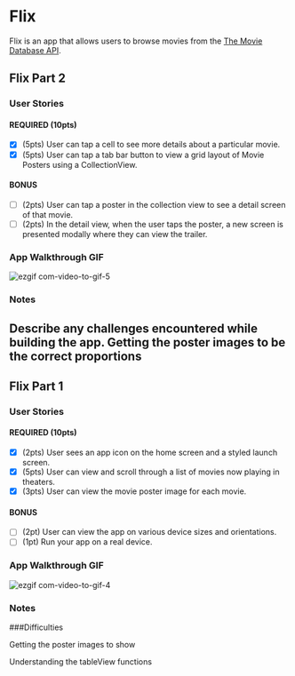 # Flix

Flix is an app that allows users to browse movies from the [The Movie Database API](http://docs.themoviedb.apiary.io/#).

## Flix Part 2

### User Stories

#### REQUIRED (10pts)
- [x] (5pts) User can tap a cell to see more details about a particular movie.
- [x] (5pts) User can tap a tab bar button to view a grid layout of Movie Posters using a CollectionView.

#### BONUS
- [ ] (2pts) User can tap a poster in the collection view to see a detail screen of that movie.
- [ ] (2pts) In the detail view, when the user taps the poster, a new screen is presented modally where they can view the trailer.

### App Walkthrough GIF

![ezgif com-video-to-gif-5](https://user-images.githubusercontent.com/68205883/133894322-0581f4df-ee67-4752-ab8a-7d3faf3c1c99.gif)



### Notes
Describe any challenges encountered while building the app.
Getting the poster images to be the correct proportions
---

## Flix Part 1

### User Stories


#### REQUIRED (10pts)
- [x] (2pts) User sees an app icon on the home screen and a styled launch screen.
- [x] (5pts) User can view and scroll through a list of movies now playing in theaters.
- [x] (3pts) User can view the movie poster image for each movie.

#### BONUS
- [ ] (2pt) User can view the app on various device sizes and orientations.
- [ ] (1pt) Run your app on a real device.

### App Walkthrough GIF

![ezgif com-video-to-gif-4](https://user-images.githubusercontent.com/68205883/132966159-ee474c06-c75b-43f4-bb54-cd1d86d9b54a.gif)



### Notes
###Difficulties

Getting the poster images to show 

Understanding the tableView functions

